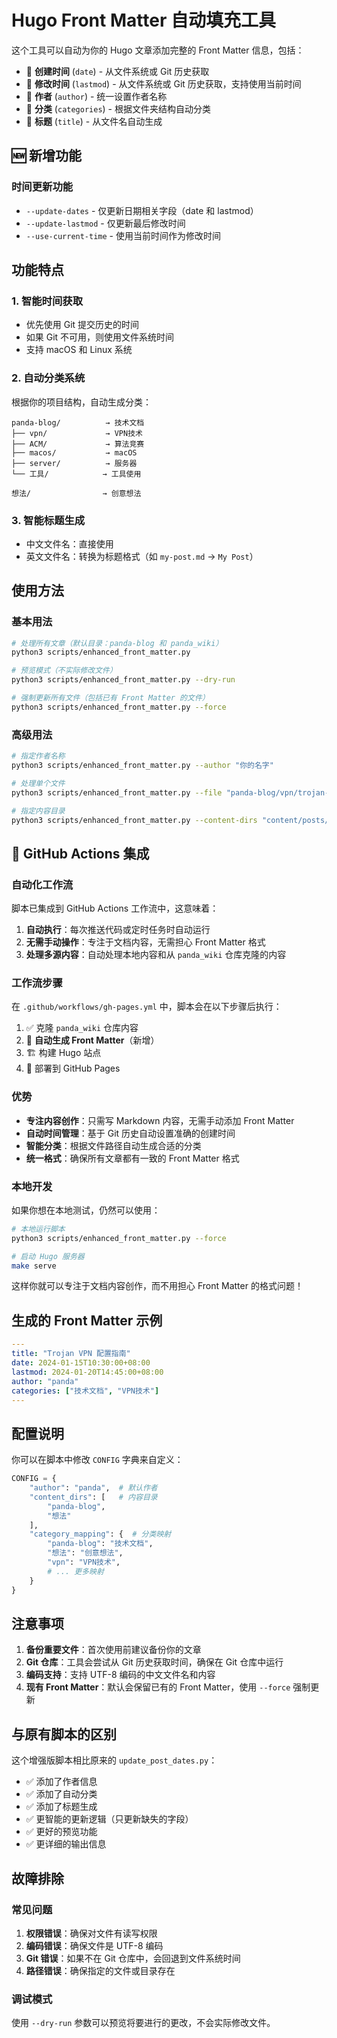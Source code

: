 # Hugo Front Matter 自动填充工具

这个工具可以自动为你的 Hugo 文章添加完整的 Front Matter 信息，包括：

- 📅 **创建时间** (`date`) - 从文件系统或 Git 历史获取
- 🔄 **修改时间** (`lastmod`) - 从文件系统或 Git 历史获取，支持使用当前时间
- 👤 **作者** (`author`) - 统一设置作者名称
- 📂 **分类** (`categories`) - 根据文件夹结构自动分类
- 📝 **标题** (`title`) - 从文件名自动生成

## 🆕 新增功能

### 时间更新功能
- `--update-dates` - 仅更新日期相关字段（date 和 lastmod）
- `--update-lastmod` - 仅更新最后修改时间
- `--use-current-time` - 使用当前时间作为修改时间

## 功能特点

### 1. 智能时间获取
- 优先使用 Git 提交历史的时间
- 如果 Git 不可用，则使用文件系统时间
- 支持 macOS 和 Linux 系统

### 2. 自动分类系统
根据你的项目结构，自动生成分类：

```
panda-blog/          → 技术文档
├── vpn/             → VPN技术  
├── ACM/             → 算法竞赛
├── macos/           → macOS
├── server/          → 服务器
└── 工具/            → 工具使用

想法/                → 创意想法
```

### 3. 智能标题生成
- 中文文件名：直接使用
- 英文文件名：转换为标题格式（如 `my-post.md` → `My Post`）

## 使用方法

### 基本用法

```bash
# 处理所有文章（默认目录：panda-blog 和 panda_wiki）
python3 scripts/enhanced_front_matter.py

# 预览模式（不实际修改文件）
python3 scripts/enhanced_front_matter.py --dry-run

# 强制更新所有文件（包括已有 Front Matter 的文件）
python3 scripts/enhanced_front_matter.py --force
```

### 高级用法

```bash
# 指定作者名称
python3 scripts/enhanced_front_matter.py --author "你的名字"

# 处理单个文件
python3 scripts/enhanced_front_matter.py --file "panda-blog/vpn/trojan-vpn.md"

# 指定内容目录
python3 scripts/enhanced_front_matter.py --content-dirs "content/posts/panda-blog" "content/posts/panda_wiki"
```

## 🤖 GitHub Actions 集成

### 自动化工作流

脚本已集成到 GitHub Actions 工作流中，这意味着：

1. **自动执行**：每次推送代码或定时任务时自动运行
2. **无需手动操作**：专注于文档内容，无需担心 Front Matter 格式
3. **处理多源内容**：自动处理本地内容和从 `panda_wiki` 仓库克隆的内容

### 工作流步骤

在 `.github/workflows/gh-pages.yml` 中，脚本会在以下步骤后执行：

1. ✅ 克隆 `panda_wiki` 仓库内容
2. 🔧 **自动生成 Front Matter**（新增）
3. 🏗️ 构建 Hugo 站点
4. 🚀 部署到 GitHub Pages

### 优势

- **专注内容创作**：只需写 Markdown 内容，无需手动添加 Front Matter
- **自动时间管理**：基于 Git 历史自动设置准确的创建时间
- **智能分类**：根据文件路径自动生成合适的分类
- **统一格式**：确保所有文章都有一致的 Front Matter 格式

### 本地开发

如果你想在本地测试，仍然可以使用：

```bash
# 本地运行脚本
python3 scripts/enhanced_front_matter.py --force

# 启动 Hugo 服务器
make serve
```

这样你就可以专注于文档内容创作，而不用担心 Front Matter 的格式问题！

## 生成的 Front Matter 示例

```yaml
---
title: "Trojan VPN 配置指南"
date: 2024-01-15T10:30:00+08:00
lastmod: 2024-01-20T14:45:00+08:00
author: "panda"
categories: ["技术文档", "VPN技术"]
---
```

## 配置说明

你可以在脚本中修改 `CONFIG` 字典来自定义：

```python
CONFIG = {
    "author": "panda",  # 默认作者
    "content_dirs": [   # 内容目录
        "panda-blog",
        "想法"
    ],
    "category_mapping": {  # 分类映射
        "panda-blog": "技术文档",
        "想法": "创意想法",
        "vpn": "VPN技术",
        # ... 更多映射
    }
}
```

## 注意事项

1. **备份重要文件**：首次使用前建议备份你的文章
2. **Git 仓库**：工具会尝试从 Git 历史获取时间，确保在 Git 仓库中运行
3. **编码支持**：支持 UTF-8 编码的中文文件名和内容
4. **现有 Front Matter**：默认会保留已有的 Front Matter，使用 `--force` 强制更新

## 与原有脚本的区别

这个增强版脚本相比原来的 `update_post_dates.py`：

- ✅ 添加了作者信息
- ✅ 添加了自动分类
- ✅ 添加了标题生成
- ✅ 更智能的更新逻辑（只更新缺失的字段）
- ✅ 更好的预览功能
- ✅ 更详细的输出信息

## 故障排除

### 常见问题

1. **权限错误**：确保对文件有读写权限
2. **编码错误**：确保文件是 UTF-8 编码
3. **Git 错误**：如果不在 Git 仓库中，会回退到文件系统时间
4. **路径错误**：确保指定的文件或目录存在

### 调试模式

使用 `--dry-run` 参数可以预览将要进行的更改，不会实际修改文件。 